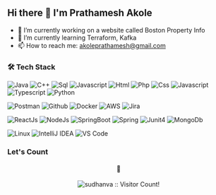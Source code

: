 ## Hi there 👋 I'm Prathamesh Akole

- 🔭 I’m currently working on a website called Boston Property Info
- 🌱 I’m currently learning Terraform, Kafka
- 📫 How to reach me: akoleprathamesh@gmail.com  


### 🛠 Tech Stack

![Java](https://img.shields.io/badge/Java-00599Java?style=for-the-badge&logo=Java&logoColor=white)
![C++](https://img.shields.io/badge/C%2B%2B-00599C?style=for-the-badge&logo=c%2B%2B&logoColor=white)
![Sql](https://img.shields.io/badge/Sql-007ACC?style=for-the-badge&logo=MySql&logoColor=white)
![Javascript](https://img.shields.io/badge/JavaScript-323330?style=for-the-badge&logo=javascript&logoColor=F7DF1E)
![Html](https://img.shields.io/badge/HTML5-E34F26?style=for-the-badge&logo=html5&logoColor=white)
![Php](https://img.shields.io/badge/Php-FFD43B?style=for-the-badge&logo=Php&logoColor=blue)
![Css](https://img.shields.io/badge/CSS3-1572B6?style=for-the-badge&logo=css3&logoColor=white)
![Javascript](https://img.shields.io/badge/Sass-323330?style=for-the-badge&logo=Sass&logoColor=F7DF1E)
![Typescript](https://img.shields.io/badge/TypeScript-007ACC?style=for-the-badge&logo=typescript&logoColor=white)
![Python](https://img.shields.io/badge/Python-FFD43B?style=for-the-badge&logo=python&logoColor=blue)

![Postman](https://img.shields.io/badge/Postman-FF6C37?style=for-the-badge&logo=Postman&logoColor=white)
![Github](https://img.shields.io/badge/GitHub-100000?style=for-the-badge&logo=github&logoColor=white)
![Docker](https://img.shields.io/badge/Docker-2CA5E0?style=for-the-badge&logo=docker&logoColor=white)
![AWS](https://img.shields.io/badge/Amazon_AWS-FF9900?style=for-the-badge&logo=amazonaws&logoColor=white)
![Jira](https://img.shields.io/badge/Jira-0052CC?style=for-the-badge&logo=Jira&logoColor=white)

![ReactJs](https://img.shields.io/badge/React-20232A?style=for-the-badge&logo=react&logoColor=61DAFB)
![NodeJs](https://img.shields.io/badge/Node%20js-339933?style=for-the-badge&logo=nodedotjs&logoColor=white)
![SpringBoot](https://img.shields.io/badge/Spring_Boot-F2F4F9?style=for-the-badge&logo=spring-boot)
![Spring](https://img.shields.io/badge/Spring-6DB33F?style=for-the-badge&logo=spring&logoColor=white)
![Junit4](https://img.shields.io/badge/Junit5-25A162?style=for-the-badge&logo=junit5&logoColor=white)
![MongoDb](https://img.shields.io/badge/MongoDB-4EA94B?style=for-the-badge&logo=mongodb&logoColor=white)

![Linux](https://img.shields.io/badge/Linux-FCC624?style=for-the-badge&logo=linux&logoColor=black)
![IntelliJ IDEA](https://img.shields.io/badge/IntelliJ_IDEA-000000.svg?style=for-the-badge&logo=intellij-idea&logoColor=white)
![VS Code](https://img.shields.io/badge/VSCode-0078D4?style=for-the-badge&logo=visual%20studio%20code&logoColor=white)

### Let's Count
<h4 align="center">👀</h4>
<p align="center"><img src="https://profile-counter.glitch.me/{prathameshakole}/count.svg" alt="sudhanva :: Visitor Count!" /></p>
<br/>
